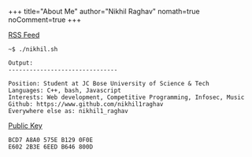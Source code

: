 +++
title="About Me"
author="Nikhil Raghav"
nomath=true
noComment=true
+++

[RSS Feed](/index.xml)



```text
~$ ./nikhil.sh

Output:
-------------------------------

Position: Student at JC Bose University of Science & Tech
Languages: C++, bash, Javascript
Interests: Web development, Competitive Programming, Infosec, Music
Github: https://www.github.com/nikhil1raghav
Everywhere else as: nikhil1_raghav

```

[Public Key](/files/nikhil1raghav.key)


```text
BCD7 A8A0 575E B129 0F0E
E602 2B3E 6EED B646 800D
```
